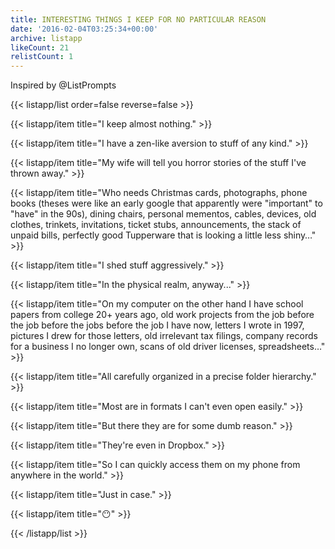```yaml
---
title: INTERESTING THINGS I KEEP FOR NO PARTICULAR REASON
date: '2016-02-04T03:25:34+00:00'
archive: listapp
likeCount: 21
relistCount: 1
---
```


Inspired by @ListPrompts

{{< listapp/list order=false reverse=false >}}

   {{< listapp/item title="I keep almost nothing." >}}

   {{< listapp/item title="I have a zen-like aversion to stuff of any kind." >}}

   {{< listapp/item title="My wife will tell you horror stories of the stuff I've thrown away." >}}

   {{< listapp/item title="Who needs Christmas cards, photographs, phone books (theses were like an early google that apparently were \"important\" to \"have\" in the 90s), dining chairs, personal mementos, cables, devices, old clothes, trinkets, invitations, ticket stubs, announcements, the stack of unpaid bills, perfectly good Tupperware that is looking a little less shiny…" >}}

   {{< listapp/item title="I shed stuff aggressively." >}}

   {{< listapp/item title="In the physical realm, anyway..." >}}

   {{< listapp/item title="On my computer on the other hand I have school papers from college 20+ years ago, old work projects from the job before the job before the jobs before the job I have now, letters I wrote in 1997, pictures I drew for those letters, old irrelevant tax filings, company records for a business I no longer own, scans of old driver licenses, spreadsheets…" >}}

   {{< listapp/item title="All carefully organized in a precise folder hierarchy." >}}

   {{< listapp/item title="Most are in formats I can't even open easily." >}}

   {{< listapp/item title="But there they are for some dumb reason." >}}

   {{< listapp/item title="They're even in Dropbox." >}}

   {{< listapp/item title="So I can quickly access them on my phone from anywhere in the world." >}}

   {{< listapp/item title="Just in case." >}}

   {{< listapp/item title="😶" >}}

{{< /listapp/list >}}
